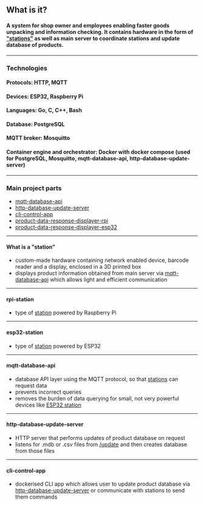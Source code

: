 ## What is it?

#### A system for shop owner and employees enabling faster goods unpacking and information checking. It contains hardware in the form of ["stations"](#) as well as main server to coordinate stations and update database of products.

---

### Technologies
#### Protocols: HTTP, MQTT
#### Devices: ESP32, Raspberry Pi
#### Languages: Go, C, C++, Bash
#### Database: PostgreSQL
#### MQTT broker: Mosquitto
#### Container engine and orchestrator: Docker with docker compose (used for PostgreSQL, Mosquitto, mqtt-database-api, http-database-update-server)

---

### Main project parts

- [mqtt-database-api](#mqtt-database-api)
- [http-database-update-server](#http-database-update-server)
- [cli-control-app](#cli-control-app)
- [product-data-response-displayer-rpi](#rpi-station)
- [product-data-response-displayer-esp32](#esp32-station)

---

#### What is a "station"

- custom-made hardware containing network enabled device, barcode reader and a display, enclosed in a 3D printed box
- displays product information obtained from main server via [mqtt-database-api](#mqtt-database-api) which allows light and efficient communication

---

#### rpi-station

- type of [station](#what-is-a-station) powered by Raspberry Pi

---
  
#### esp32-station

- type of [station](#what-is-a-station) powered by ESP32

---
  
#### mqtt-database-api

- database API layer using the MQTT protocol, so that [stations](#what-is-a-station) can request data
- prevents incorrect queries
- removes the burden of data querying for small, not very powerful devices like [ESP32 station](#product-data-response-displayer-esp32)
  
---

#### http-database-update-server

- HTTP server that performs updates of product database on request
- listens for .mdb or .csv files from [/update](#cli-control-app) and then creates database from those files
  
---

#### cli-control-app

- dockerised CLI app which allows user to update product database via [http-database-update-server](#http-database-update-server) or communicate with stations to send them commands

